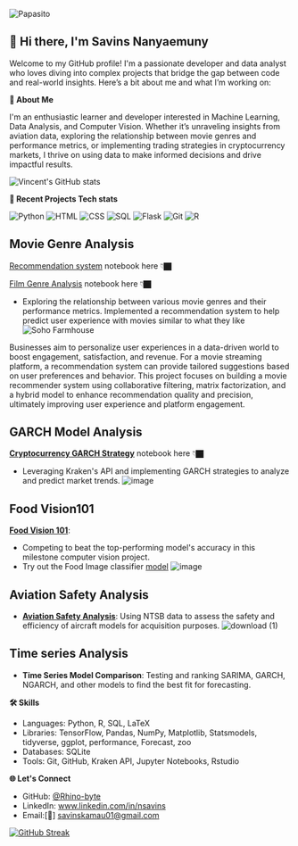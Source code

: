 ![Papasito](https://github.com/user-attachments/assets/7bb30168-7904-4855-89fb-f36500ca5d04)



## 👋 Hi there, I'm Savins Nanyaemuny

Welcome to my GitHub profile! I'm a passionate developer and data analyst who loves diving into complex projects that bridge the gap between code and real-world insights. Here’s a bit about me and what I’m working on:

**🚀 About Me**

I'm an enthusiastic learner and developer interested in Machine Learning, Data Analysis, and Computer Vision. Whether it’s unraveling insights from aviation data, exploring the relationship between movie genres and performance metrics, or implementing trading strategies in cryptocurrency markets, I thrive on using data to make informed decisions and drive impactful results.




![Vincent's GitHub stats](https://github-readme-stats.vercel.app/api?username=Rhino-byte&show_icons=true&theme=radical)

**🌱 Recent Projects Tech stats**

![Python](https://img.shields.io/badge/Python-3776AB?style=for-the-badge&logo=python)
![HTML](https://img.shields.io/badge/HTML-E34F26?style=for-the-badge&logo=html5)
![CSS](https://img.shields.io/badge/CSS-1572B6?style=for-the-badge&logo=css3)
![SQL](https://img.shields.io/badge/SQL-4479A1?style=for-the-badge&logo=postgresql)
![Flask](https://img.shields.io/badge/Flask-000000?style=for-the-badge&logo=flask)
![Git](https://img.shields.io/badge/Git-F05032?style=for-the-badge&logo=git)
![R](https://img.shields.io/badge/R-276DC3?style=for-the-badge&logo=r&logoColor=white)


## Movie Genre Analysis

[Recommendation system](https://github.com/Rhino-byte/Recommendation-system) notebook here 👇🏿

[Film Genre Analysis](https://github.com/Rhino-byte/GroupWork) notebook here 👇🏿

- Exploring the relationship between various movie genres and their performance metrics. Implemented a recommendation system to help predict user experience with movies similar to what they like
![Soho Farmhouse](https://github.com/user-attachments/assets/f7184362-5ad0-46b3-a302-b6542d6fa44d)


Businesses aim to personalize user experiences in a data-driven world to boost engagement, satisfaction, and revenue. For a movie streaming platform, a recommendation system can provide tailored suggestions based on user preferences and behavior. This project focuses on building a movie recommender system using collaborative filtering, matrix factorization, and a hybrid model to enhance recommendation quality and precision, ultimately improving user experience and platform engagement.

## GARCH Model Analysis 

**[Cryptocurrency GARCH Strategy](https://github.com/Rhino-byte/Time-Series-)** notebook here 👇🏿
- Leveraging Kraken's API and implementing GARCH strategies to analyze and predict market trends.
  ![image](https://github.com/user-attachments/assets/7304cd22-026e-43a5-beb7-fc9aa63649c3)
  
## Food Vision101

[**Food Vision 101**](https://github.com/Rhino-byte/Food-Image-classification):
- Competing to beat the top-performing model's accuracy in this milestone computer vision project.
- Try out the Food Image classifier [model](https://huggingface.co/spaces/bushman254/FoodImageClassifier)
  ![image](https://github.com/user-attachments/assets/dcbfa0e1-e6b4-493a-8c81-0c0147a0322e)

## Aviation Safety Analysis
- **[Aviation Safety Analysis](https://github.com/Rhino-byte/Aviation-Analysis)**: Using NTSB data to assess the safety and efficiency of aircraft models for acquisition purposes.
  ![download (1)](https://github.com/user-attachments/assets/0cf05558-dc5b-4656-afa1-e3a39e5ae588)

## Time series Analysis

- **Time Series Model Comparison**: Testing and ranking SARIMA, GARCH, NGARCH, and other models to find the best fit for forecasting.
  

 **🛠️ Skills**

- Languages: Python, R, SQL, LaTeX
- Libraries: TensorFlow, Pandas, NumPy, Matplotlib, Statsmodels, tidyverse, ggplot, performance, Forecast, zoo
- Databases: SQLite
- Tools: Git, GitHub, Kraken API, Jupyter Notebooks, Rstudio

**🌐 Let's Connect**
- GitHub: [@Rhino-byte](https://github.com/Rhino-byte)
- LinkedIn: www.linkedin.com/in/nsavins
- Email:[📩] savinskamau01@gmail.com

[![GitHub Streak](https://streak-stats.demolab.com/?user=Rhino-byte)](https://git.io/streak-stats)
<!---
Rhino-byte/Rhino-byte is a ✨ special ✨ repository because its `README.md` (this file) appears on your GitHub profile.
You can click the Preview link to take a look at your changes.
--->
